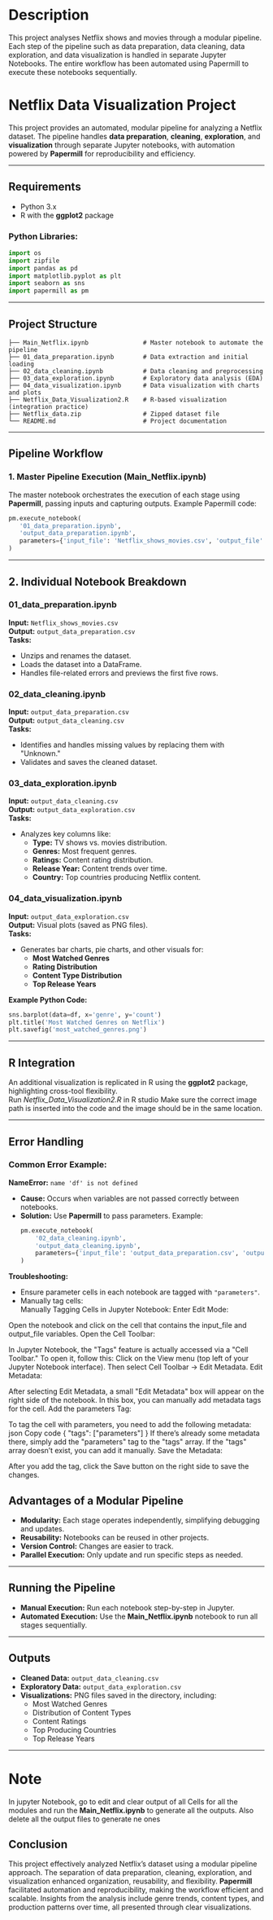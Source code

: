 # Description
This project analyses Netflix shows and movies through a modular pipeline. Each step of the pipeline such as data preparation, data cleaning, data exploration, and data visualization is handled in separate Jupyter Notebooks. The entire workflow has been automated using Papermill to execute these notebooks sequentially.

# Netflix Data Visualization Project  

This project provides an automated, modular pipeline for analyzing a Netflix dataset. The pipeline handles **data preparation**, **cleaning**, **exploration**, and **visualization** through separate Jupyter notebooks, with automation powered by **Papermill** for reproducibility and efficiency.  

---

## Requirements  

- Python 3.x  
- R with the **ggplot2** package  

### Python Libraries:  
```python  
import os  
import zipfile  
import pandas as pd  
import matplotlib.pyplot as plt  
import seaborn as sns  
import papermill as pm  
```  

---

## Project Structure  

```  
├── Main_Netflix.ipynb               # Master notebook to automate the pipeline  
├── 01_data_preparation.ipynb        # Data extraction and initial loading  
├── 02_data_cleaning.ipynb           # Data cleaning and preprocessing  
├── 03_data_exploration.ipynb        # Exploratory data analysis (EDA)  
├── 04_data_visualization.ipynb      # Data visualization with charts and plots  
├── Netflix_Data_Visualization2.R    # R-based visualization (integration practice)  
├── Netflix_data.zip                 # Zipped dataset file  
└── README.md                        # Project documentation  
```  

---

## Pipeline Workflow  

### **1. Master Pipeline Execution (Main_Netflix.ipynb)**  
The master notebook orchestrates the execution of each stage using **Papermill**, passing inputs and capturing outputs. Example Papermill code:  
```python  
pm.execute_notebook(  
   '01_data_preparation.ipynb',  
   'output_data_preparation.ipynb',  
   parameters={'input_file': 'Netflix_shows_movies.csv', 'output_file': 'output_data_preparation.csv'}  
)  
```  

---

## 2. Individual Notebook Breakdown  

### **01_data_preparation.ipynb**  
**Input:** `Netflix_shows_movies.csv`  
**Output:** `output_data_preparation.csv`  
**Tasks:**  
- Unzips and renames the dataset.  
- Loads the dataset into a DataFrame.  
- Handles file-related errors and previews the first five rows.  

### **02_data_cleaning.ipynb**  
**Input:** `output_data_preparation.csv`  
**Output:** `output_data_cleaning.csv`  
**Tasks:**  
- Identifies and handles missing values by replacing them with "Unknown."  
- Validates and saves the cleaned dataset.  

### **03_data_exploration.ipynb**  
**Input:** `output_data_cleaning.csv`  
**Output:** `output_data_exploration.csv`  
**Tasks:**  
- Analyzes key columns like:  
  - **Type:** TV shows vs. movies distribution.  
  - **Genres:** Most frequent genres.  
  - **Ratings:** Content rating distribution.  
  - **Release Year:** Content trends over time.  
  - **Country:** Top countries producing Netflix content.  

### **04_data_visualization.ipynb**  
**Input:** `output_data_exploration.csv`  
**Output:** Visual plots (saved as PNG files).  
**Tasks:**  
- Generates bar charts, pie charts, and other visuals for:  
  - **Most Watched Genres**  
  - **Rating Distribution**  
  - **Content Type Distribution**  
  - **Top Release Years**  

**Example Python Code:**  
```python  
sns.barplot(data=df, x='genre', y='count')  
plt.title('Most Watched Genres on Netflix')  
plt.savefig('most_watched_genres.png')  
```  

---

## R Integration  

An additional visualization is replicated in R using the **ggplot2** package, highlighting cross-tool flexibility.  
Run *Netflix_Data_Visualization2.R* in R studio
Make sure the correct image path is inserted into the code and the image should be in the same location.

---

## Error Handling  

### Common Error Example:  
**NameError:** `name 'df' is not defined`  
- **Cause:** Occurs when variables are not passed correctly between notebooks.  
- **Solution:** Use **Papermill** to pass parameters. Example:  
  ```python  
  pm.execute_notebook(  
      '02_data_cleaning.ipynb',  
      'output_data_cleaning.ipynb',  
      parameters={'input_file': 'output_data_preparation.csv', 'output_file': 'output_data_cleaning.csv'}  
  )  
  ```  

**Troubleshooting:**  
- Ensure parameter cells in each notebook are tagged with `"parameters"`.  
- Manually tag cells:  
Manually Tagging Cells in Jupyter Notebook:
Enter Edit Mode:

Open the notebook and click on the cell that contains the input_file and output_file variables.
Open the Cell Toolbar:

In Jupyter Notebook, the "Tags" feature is actually accessed via a "Cell Toolbar." To open it, follow this:
Click on the View menu (top left of your Jupyter Notebook interface).
Then select Cell Toolbar → Edit Metadata.
Edit Metadata:

After selecting Edit Metadata, a small "Edit Metadata" box will appear on the right side of the notebook.
In this box, you can manually add metadata tags for the cell.
Add the parameters Tag:

To tag the cell with parameters, you need to add the following metadata:
json
Copy code
{
    "tags": ["parameters"]
}
If there’s already some metadata there, simply add the "parameters" tag to the "tags" array. If the "tags" array doesn’t exist, you can add it manually.
Save the Metadata:

After you add the tag, click the Save button on the right side to save the changes.

## Advantages of a Modular Pipeline  

- **Modularity:** Each stage operates independently, simplifying debugging and updates.  
- **Reusability:** Notebooks can be reused in other projects.  
- **Version Control:** Changes are easier to track.  
- **Parallel Execution:** Only update and run specific steps as needed.  

---

## Running the Pipeline  

- **Manual Execution:** Run each notebook step-by-step in Jupyter.  
- **Automated Execution:** Use the **Main_Netflix.ipynb** notebook to run all stages sequentially.  

---

## Outputs  

- **Cleaned Data:** `output_data_cleaning.csv`  
- **Exploratory Data:** `output_data_exploration.csv`  
- **Visualizations:** PNG files saved in the directory, including:  
  - Most Watched Genres  
  - Distribution of Content Types  
  - Content Ratings  
  - Top Producing Countries  
  - Top Release Years  

---
# Note
In jupyter Notebook, go to edit and clear output of all Cells for all the modules and run the **Main_Netflix.ipynb** to generate all the outputs.
Also delete all the output  files to generate ne ones

## Conclusion  

This project effectively analyzed Netflix’s dataset using a modular pipeline approach. The separation of data preparation, cleaning, exploration, and visualization enhanced organization, reusability, and flexibility. **Papermill** facilitated automation and reproducibility, making the workflow efficient and scalable. Insights from the analysis include genre trends, content types, and production patterns over time, all presented through clear visualizations.

